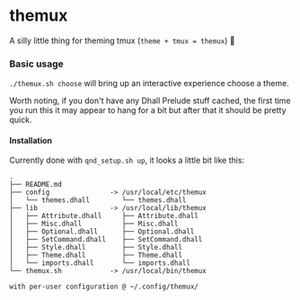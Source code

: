 # themux

A silly little thing for theming tmux (`theme + tmux = themux`) 🤷

### Basic usage

`./themux.sh choose` will bring up an interactive experience choose a theme.

Worth noting, if you don't have any Dhall Prelude stuff cached, the first time
you run this it may appear to hang for a bit but after that it should be
pretty quick.

#### Installation

Currently done with `qnd_setup.sh up`, it looks a little bit like this:

```
.
├── README.md
├── config               -> /usr/local/etc/themux
│   └── themes.dhall        └── themes.dhall
├── lib                  -> /usr/local/lib/themux
│   ├── Attribute.dhall     ├── Attribute.dhall
│   ├── Misc.dhall          ├── Misc.dhall
│   ├── Optional.dhall      ├── Optional.dhall
│   ├── SetCommand.dhall    ├── SetCommand.dhall
│   ├── Style.dhall         ├── Style.dhall
│   ├── Theme.dhall         ├── Theme.dhall
│   └── imports.dhall       └── imports.dhall
└── themux.sh            -> /usr/local/bin/themux

with per-user configuration @ ~/.config/themux/
```
